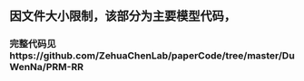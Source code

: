 ## 因文件大小限制，该部分为主要模型代码，
### 完整代码见https://github.com/ZehuaChenLab/paperCode/tree/master/DuWenNa/PRM-RR